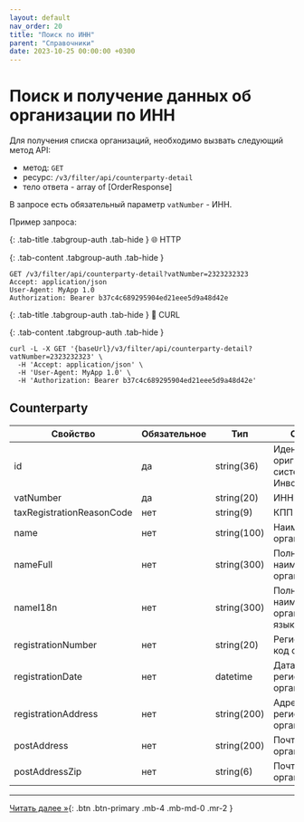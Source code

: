 ```yaml
---
layout: default
nav_order: 20
title: "Поиск по ИНН"
parent: "Справочники"
date: 2023-10-25 00:00:00 +0300
---
```


# Поиск и получение данных об организации по ИНН

Для получения списка организаций, необходимо вызвать следующий метод API:

- метод: `GET`
- ресурс: `/v3/filter/api/counterparty-detail`
- тело ответа - array of [OrderResponse]

В запросе есть обязательный параметр `vatNumber` - ИНН.

Пример запроса:

{: .tab-title .tabgroup-auth .tab-hide }
🌐 HTTP

{: .tab-content .tabgroup-auth .tab-hide }
```
GET /v3/filter/api/counterparty-detail?vatNumber=2323232323
Accept: application/json
User-Agent: MyApp 1.0
Authorization: Bearer b37c4c689295904ed21eee5d9a48d42e
```

{: .tab-title .tabgroup-auth .tab-hide }
🧊 CURL

{: .tab-content .tabgroup-auth .tab-hide }
```
curl -L -X GET '{baseUrl}/v3/filter/api/counterparty-detail?vatNumber=2323232323' \
  -H 'Accept: application/json' \
  -H 'User-Agent: MyApp 1.0' \
  -H 'Authorization: Bearer b37c4c689295904ed21eee5d9a48d42e'
```

## Counterparty

| Свойство                  | Обязательное | Тип             | Описание                                         |
|---------------------------|--------------|-----------------|--------------------------------------------------|
| id                        | да           | string(36)      | Идентификатор оригнизации в системе Инвойсбокс   |
| vatNumber                 | да           | string(20)      | ИНН                                              |
| taxRegistrationReasonCode | нет          | string(9)       | КПП                                              |
| name                      | нет          | string(100)     | Наименование организации                         |
| nameFull                  | нет          | string(300)     | Полное наименование организации                  |
| nameI18n                  | нет          | string(300)     | Полное наименование организации на языке региона |
| registrationNumber        | нет          | string(20)      | Регистрационный код организации                  |
| registrationDate          | нет          | datetime        | Дата регистрации организации                     |
| registrationAddress       | нет          | string(200)     | Адрес регистрации организации                    |
| postAddress               | нет          | string(200)     | Почтовый адрес организации                       |
| postAddressZip            | нет          | string(6)       | Почтовый индекс организации                      |


---

[Читать далее &raquo;](/docs/dictionary/iso4217/){: .btn .btn-primary .mb-4 .mb-md-0 .mr-2 }
